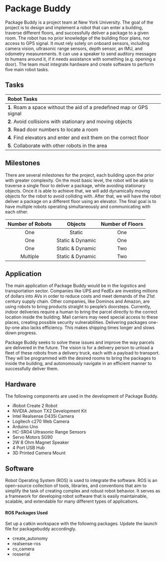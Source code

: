 # Package Buddy

Package Buddy is a project team at New York University. The goal of the project is to design and implement a robot that can enter a building, traverse different floors, and successfully deliver a package to a given room. The robot has no prior knowledge of the building floor plans, nor access to GPS signal. It must rely solely on onboard sensors, including camera vision, ultrasonic range sensors, depth sensor, an IMU, and odometry measurements. It can use a speaker to send auditory messages to humans around it, if it needs assistance with something (e.g. opening a door). The team must integrate hardware and create software to perform five main robot tasks. 

## Tasks
|         Robot Tasks           |
|:--------------------------|
| **1**.   Roam a space without the aid of a predefined map or GPS signal |
| **2**.   Avoid collisions with stationary and moving objects |
| **3**.   Read door numbers to locate a room |
| **4**.   Find elevators and enter and exit them on the correct floor |
| **5**.   Collaborate with other robots in the area |

## Milestones
There are several milestones for the project, each building upon the prior with greater complexity. On the most basic level, the robot will be able to traverse a single floor to deliver a package, while avoiding stationary objects. Once it is able to achieve that, we will add dynamically moving objects for the robot to avoid colliding with. After that, we will have the robot deliver a package on a different floor using an elevator. The final goal is to have multiple robots operating simultaneously and communicating with each other.

| Number of Robots	| Objects	| Number of Floors|
|:-------------------:|:---------:|:-----------------:|
|One | Static | One |
|One | Static & Dynamic | One |
|One | Static & Dynamic | Two |
|Multiple | Static & Dynamic | Two |

## Application
The main application of Package Buddy would be in the logistics and transportation sector.  Companies like UPS and FedEx are investing millions of dollars into AVs in order to reduce costs and meet demands of the 21st century supply chain.  Other companies, like Dominos and Amazon, are using robots to bring products straight to people’s doorsteps.  Currently, indoor deliveries require a human to bring the parcel directly to the correct location inside the building.  Mail carriers may need special access to these places, creating possible security vulnerabilities.  Delivering packages one-by-one also lacks efficiency.  This makes shipping times longer and slows down progress.

Package Buddy seeks to solve these issues and improve the way parcels are delivered in the future.  The vision is for a delivery person to unload a fleet of these robots from a delivery truck, each with a payload to transport.  They will be programmed with the desired rooms to bring the packages to inside the building, and autonomously navigate in an efficient manner to successfully deliver them.

## Hardware
The following components are used in the development of Package Buddy.

* iRobot Create 2 Robot
* NVIDIA Jetson TX2 Development Kit
* Intel Realsense D435i Camera
* Logitech c270 Web Camera
* Arduino Uno
* HC-SR04 Ultrasonic Range Sensors
* Servo Motors SG90
* 2W 8 Ohm Magnet Speaker
* 4 Port USB Hub
* 3D Printed Camera Mount

## Software
Robot Operating System (ROS) is used to integrate the software. ROS is an open-source collection of tools, libraries, and conventions that aim to simplify the task of creating complex and robust robot behavior.  It serves as a framework for developing robot software that is easily maintainable, scalable, and extendable for many different types of applications.

#### ROS Packages Used
Set up a catkin workspace with the following packages. Update the launch file for packagebuddy accordingly.

* create_autonomy
* realsense-ros
* cv_camera
* rosserial

